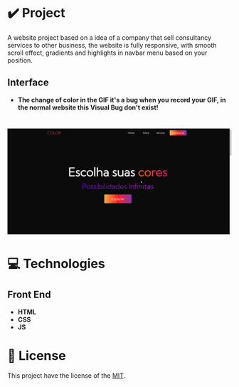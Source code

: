 # ✔️ Project
A website project based on a idea of a company that sell consultancy services to other business, the website is fully responsive, with smooth scroll effect, gradients and highlights in navbar menu based on your position.

## Interface 
- **The change of color in the GIF it's a bug when you record your GIF, in the normal website this Visual Bug don't exist!**
<h1 align="center">
    <img alt="colors_GIF" title="colors_interface_GIF" src="github/colors_website.gif">
</h1>

# 💻 Technologies
## Front End
- **HTML**
- **CSS**
- **JS**

# 📝 License
This project have the license of the [MIT](./LICENSE).